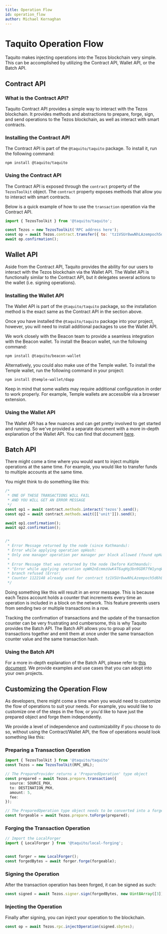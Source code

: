 ```yaml
---
title: Operation Flow
id: operation_flow
author: Michael Kernaghan
---
```


# Taquito Operation Flow
Taquito makes injecting operations into the Tezos blockchain very simple. This can be accomplished by utilizing the Contract API, Wallet API, or the Batch API.

## Contract API

### What is the Contract API?
Taquito Contract API provides a simple way to interact with the Tezos blockchain. It provides methods and abstractions to prepare, forge, sign, and send operations to the Tezos blockchain, as well as interact with smart contracts.

### Installing the Contract API
The Contract API is part of the `@taquito/taquito` package. To install it, run the following command:

```
npm install @taquito/taquito

```

### Using the Contract API
The Contract API is exposed through the `contract` property of the `TezosToolkit` object. The `contract` property exposes methods that allow you to interact with smart contracts. 

Below is a quick example of how to use the `transaction` operation via the Contract API.

```js
import { TezosToolkit } from '@taquito/taquito';

const Tezos = new TezosToolkit('RPC address here');
const op = await Tezos.contract.transfer({ to: 'tz1VSUr8wwNhLAzempoch5d6hLRiTh8Cjcjb', amount: 100 });
await op.confirmation();
```

## Wallet API
Aside from the Contract API, Taquito provides the ability for our users to interact with the Tezos blockchain via the Wallet API. The Wallet API is functionally similar to the Contract API, but it delegates several actions to the wallet (i.e. signing operations). 

### Installing the Wallet API
The Wallet API is part of the `@taquito/taquito` package, so the installation method is the exact same as the Contract API in the section above.

Once you have installed the `@taquito/taquito` package into your project, however, you will need to install additional packages to use the Wallet API. 

We work closely with the Beacon team to provide a seamless integration with the Beacon wallet. To install the Beacon wallet, run the following command:

```
npm install @taquito/beacon-wallet

```

Alternatively, you could also make use of the Temple wallet. To install the Temple wallet, run the following command in your project:

```
npm install @temple-wallet/dapp

```

Keep in mind that some wallets  may require additional configuration in order to work properly. For example, Temple wallets are accessible via a browser extension. 

### Using the Wallet API

The Wallet API has a few nuances and can get pretty involved to get started and running. So we've provided a separate document with a more in-depth explanation of the Wallet API. You can find that document [here](./wallet_API.md).


## Batch API

There might come a time where you would want to inject multiple operations at the same time. For example, you would like to transfer funds to multiple accounts at the same time. 

You might think to do something like this:
```typescript
/*
 * ONE OF THESE TRANSACTIONS WILL FAIL 
 * AND YOU WILL GET AN ERROR MESSAGE
 */
const op1 = await contract.methods.interact('tezos').send();
const op2 = await contract.methods.wait([['unit']]).send();

await op1.confirmation();
await op2.confirmation();


/*
 * Error Message returned by the node (since Kathmandu):
 * Error while applying operation opHash: 
 * Only one manager operation per manager per block allowed (found opHash2 with Xtez fee).
 * 
 * Error Message that was returned by the node (before Kathmandu):
 * "Error while applying operation opWH2nEcmmzUwK4T6agHg3bn9GDR7fW1ynqWL58AVRAb7aZFciD:
 * branch refused (Error:
 * Counter 1122148 already used for contract tz1VSUr8wwNhLAzempoch5d6hLRiTh8Cjcjb (expected 1122149))"
 */
``` 

Doing something like this will result in an error message. This is because each Tezos account holds a counter that increments every time an operation is included in a block on the network. This feature prevents users from sending two or multiple transactions in a row. 
  

Tracking the confirmation of transactions and the update of the transaction counter can be very frustrating and cumbersome, this is why Taquito provides the Batch API. The Batch API allows you to group all your transactions together and emit them at once under the same transaction counter value and the same transaction hash.


### Using the Batch API
For a more in-depth explanation of the Batch API, please refer to [this document](./batch-api.md). We provide examples and use cases that you can adopt into your own projects.

## Customizing the Operation Flow
As developers, there might come a time when you would need to customize the flow of operations to suit your needs. For example, you would like to customize one of the steps in the flow, or you'd like to have just the prepared object and forge them independently. 

We provide a level of independence and customizability if you choose to do so, without using the Contract/Wallet API, the flow of operations would look something like this:

### Preparing a Transaction Operation
```typescript
import { TezosToolkit } from '@taquito/taquito'
const Tezos = new TezosToolkit(RPC_URL);

// The PrepareProvider returns a 'PreparedOperation' type object
const prepared = await Tezos.prepare.transaction({
  source: SOURCE_PKH,
  to: DESTINATION_PKH,
  amount: 5,
  fee: 
});

// The PreparedOperation type object needs to be converted into a forgeable type (ForgeParams)
const forgeable = await Tezos.prepare.toForge(prepared);
```

### Forging the Transaction Operation
```typescript
// Import the LocalForger
import { LocalForger } from '@taquito/local-forging';


const forger = new LocalForger();
const forgedBytes = await forger.forge(forgeable);
```

### Signing the Operation
After the transaction operation has been forged, it can be signed as such:
```typescript
const signed = await Tezos.signer.sign(forgedBytes, new Uint8Array([3]))
```

### Injecting the Operation
Finally after signing, you can inject your operation to the blockchain.

```typescript
const op = await Tezos.rpc.injectOperation(signed.sbytes);
```